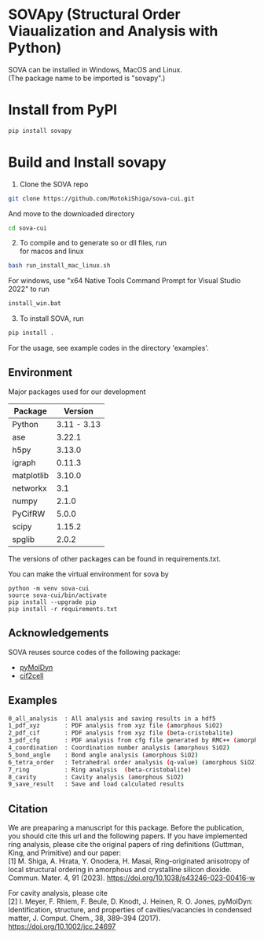# SOVApy (Structural Order Viaualization and Analysis with Python)

SOVA can be installed in Windows, MacOS and Linux.    
(The package name to be imported is "sovapy".)

# Install from PyPI 

```sh
pip install sovapy
```

# Build and Install sovapy
1. Clone the SOVA repo

  ```sh
  git clone https://github.com/MotokiShiga/sova-cui.git
  ```
  And move to the downloaded directory
  ```sh
  cd sova-cui
  ```

2. To compile and to generate so or dll files, run  
for macos and linux
  ```sh
  bash run_install_mac_linux.sh
  ```
For windows, use "x64 Native Tools Command Prompt for Visual Studio 2022" to run 
  ```sh
  install_win.bat
  ```
  
3. To install SOVA, run    
  ```sh
  pip install .  
  ```

For the usage, see example codes in the directory 'examples'.

## Environment

Major packages used for our development

<!-- framework & version -->
| Package  | Version |
| --------------------- | ---------- |
| Python                | 3.11 - 3.13    |
| ase                 | 3.22.1     |
| h5py              | 3.13.0    |
| igraph                 | 0.11.3     |
| matplotlib   | 3.10.0  |
| networkx                 | 3.1     |
| numpy                | 2.1.0      |
| PyCifRW             | 5.0.0      |
| scipy | 1.15.2    |
| spglib               | 2.0.2     |

  
The versions of other packages can be found in requirements.txt.

You can make the virtual environment for sova by
```
python -m venv sova-cui
source sova-cui/bin/activate
pip install --upgrade pip
pip install -r requirements.txt
```

## Acknowledgements

SOVA reuses source codes of the following package:

- [pyMolDyn](https://github.com/sciapp/pyMolDyn)
- [cif2cell](https://pypi.org/project/cif2cell/#description)


## Examples
```sh
0_all_analysis  : All analysis and saving results in a hdf5
1_pdf_xyz       : PDF analysis from xyz file (amorphous SiO2)
2_pdf_cif       : PDF analysis from xyz file (beta-cristobalite)
3_pdf_cfg       : PDF analysis from cfg file generated by RMC++ (amorphous SiO2)
4_coordination  : Coordination number analysis (amorphous SiO2)
5_bond_angle    : Bond angle analysis (amorphous SiO2)
6_tetra_order   : Tetrahedral order analysis (q-value) (amorphous SiO2)
7_ring          : Ring analysis  (beta-cristobalite)
8_cavity        : Cavity analysis (amorphous SiO2)
9_save_result   : Save and load calculated results
``` 

## Citation

We are preaparing a manuscript for this package. Before the publication, you should cite this url and the following papers.
If you have implemented ring analysis, please cite the original papers of ring definitions (Guttman, King, and Primitive) and our paper:  
[1] M. Shiga, A. Hirata, Y. Onodera, H. Masai, Ring-originated anisotropy of local structural ordering in amorphous and crystalline silicon dioxide. Commun. Mater. 4, 91 (2023). https://doi.org/10.1038/s43246-023-00416-w

For cavity analysis, please cite  
[2] I. Meyer, F. Rhiem, F. Beule, D. Knodt, J. Heinen, R. O. Jones, pyMolDyn: Identification, structure, and properties of cavities/vacancies in condensed matter, J. Comput. Chem., 38, 389–394 (2017). https://doi.org/10.1002/jcc.24697